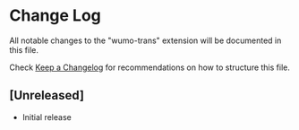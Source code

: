 # Change Log

All notable changes to the "wumo-trans" extension will be documented in this file.

Check [Keep a Changelog](http://keepachangelog.com/) for recommendations on how to structure this file.

## [Unreleased]

- Initial release
